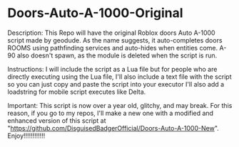 # Doors-Auto-A-1000-Original

Description: This Repo will have the original Roblox doors Auto A-1000 script made by geodude. As the name suggests, it auto-completes doors ROOMS using pathfinding services and auto-hides when entities come. A-90 also doesn't spawn, as the module is deleted when the script is run.

Instructions: 
I will include the script as a Lua file but for people who are directly executing using the Lua file, I'll also include a text file with the script so you can just copy and paste the script into your executor I'll also add a loadstring for mobile script executes like Delta.

Important: 
This script is now over a year old, glitchy, and may break. For this reason, if you go to my repos, I'll make a new one with a modified and enhanced version of this script at "https://github.com/DisguisedBadgerOfficial/Doors-Auto-A-1000-New". 
Enjoy!!!!!!!!!!!!
